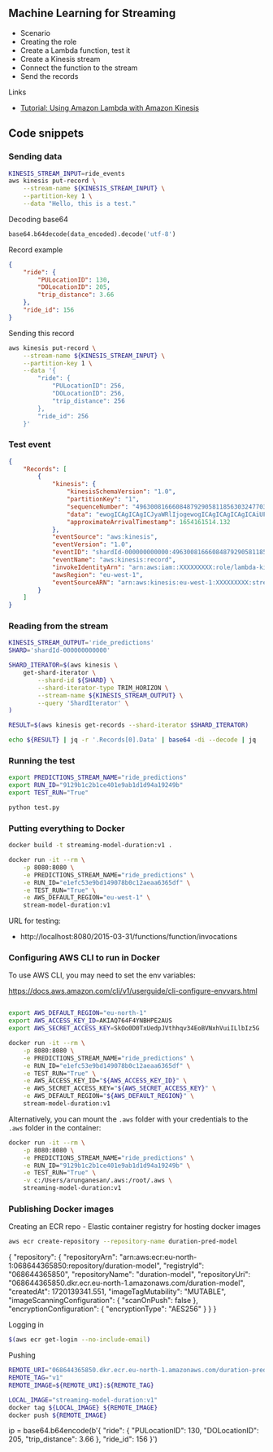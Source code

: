 ## Machine Learning for Streaming

* Scenario
* Creating the role 
* Create a Lambda function, test it
* Create a Kinesis stream
* Connect the function to the stream
* Send the records 

Links

* [Tutorial: Using Amazon Lambda with Amazon Kinesis](https://docs.amazonaws.cn/en_us/lambda/latest/dg/with-kinesis-example.html)

## Code snippets

### Sending data


```bash
KINESIS_STREAM_INPUT=ride_events
aws kinesis put-record \
    --stream-name ${KINESIS_STREAM_INPUT} \
    --partition-key 1 \
    --data "Hello, this is a test."
```

Decoding base64

```python
base64.b64decode(data_encoded).decode('utf-8')
```

Record example

```json
{
    "ride": {
        "PULocationID": 130,
        "DOLocationID": 205,
        "trip_distance": 3.66
    }, 
    "ride_id": 156
}
```

Sending this record

```bash
aws kinesis put-record \
    --stream-name ${KINESIS_STREAM_INPUT} \
    --partition-key 1 \
    --data '{
        "ride": {
            "PULocationID": 256,
            "DOLocationID": 256,
            "trip_distance": 256
        }, 
        "ride_id": 256
    }'
```

### Test event


```json
{
    "Records": [
        {
            "kinesis": {
                "kinesisSchemaVersion": "1.0",
                "partitionKey": "1",
                "sequenceNumber": "49630081666084879290581185630324770398608704880802529282",
                "data": "ewogICAgICAgICJyaWRlIjogewogICAgICAgICAgICAiUFVMb2NhdGlvbklEIjogMTMwLAogICAgICAgICAgICAiRE9Mb2NhdGlvbklEIjogMjA1LAogICAgICAgICAgICAidHJpcF9kaXN0YW5jZSI6IDMuNjYKICAgICAgICB9LCAKICAgICAgICAicmlkZV9pZCI6IDI1NgogICAgfQ==",
                "approximateArrivalTimestamp": 1654161514.132
            },
            "eventSource": "aws:kinesis",
            "eventVersion": "1.0",
            "eventID": "shardId-000000000000:49630081666084879290581185630324770398608704880802529282",
            "eventName": "aws:kinesis:record",
            "invokeIdentityArn": "arn:aws:iam::XXXXXXXXX:role/lambda-kinesis-role",
            "awsRegion": "eu-west-1",
            "eventSourceARN": "arn:aws:kinesis:eu-west-1:XXXXXXXXX:stream/ride_events"
        }
    ]
}
```

### Reading from the stream

```bash
KINESIS_STREAM_OUTPUT='ride_predictions'
SHARD='shardId-000000000000'

SHARD_ITERATOR=$(aws kinesis \
    get-shard-iterator \
        --shard-id ${SHARD} \
        --shard-iterator-type TRIM_HORIZON \
        --stream-name ${KINESIS_STREAM_OUTPUT} \
        --query 'ShardIterator' \
)

RESULT=$(aws kinesis get-records --shard-iterator $SHARD_ITERATOR)

echo ${RESULT} | jq -r '.Records[0].Data' | base64 -di --decode | jq
``` 


### Running the test

```bash
export PREDICTIONS_STREAM_NAME="ride_predictions"
export RUN_ID="9129b1c2b1ce401e9ab1d1d94a19249b"
export TEST_RUN="True"

python test.py
```

### Putting everything to Docker

```bash
docker build -t streaming-model-duration:v1 .

docker run -it --rm \
    -p 8080:8080 \
    -e PREDICTIONS_STREAM_NAME="ride_predictions" \
    -e RUN_ID="e1efc53e9bd149078b0c12aeaa6365df" \
    -e TEST_RUN="True" \
    -e AWS_DEFAULT_REGION="eu-west-1" \
    stream-model-duration:v1
```

URL for testing:

* http://localhost:8080/2015-03-31/functions/function/invocations



### Configuring AWS CLI to run in Docker

To use AWS CLI, you may need to set the env variables:

https://docs.aws.amazon.com/cli/v1/userguide/cli-configure-envvars.html


```bash

export AWS_DEFAULT_REGION="eu-north-1"
export AWS_ACCESS_KEY_ID=AKIAQ764F4YNBHPE2AUS
export AWS_SECRET_ACCESS_KEY=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

docker run -it --rm \
    -p 8080:8080 \
    -e PREDICTIONS_STREAM_NAME="ride_predictions" \
    -e RUN_ID="e1efc53e9bd149078b0c12aeaa6365df" \
    -e TEST_RUN="True" \
    -e AWS_ACCESS_KEY_ID="${AWS_ACCESS_KEY_ID}" \
    -e AWS_SECRET_ACCESS_KEY="${AWS_SECRET_ACCESS_KEY}" \
    -e AWS_DEFAULT_REGION="${AWS_DEFAULT_REGION}" \
    stream-model-duration:v1
```

Alternatively, you can mount the `.aws` folder with your credentials to the `.aws` folder in the container:

```bash
docker run -it --rm \
    -p 8080:8080 \
    -e PREDICTIONS_STREAM_NAME="ride_predictions" \
    -e RUN_ID="9129b1c2b1ce401e9ab1d1d94a19249b" \
    -e TEST_RUN="True" \
    -v c:/Users/arunganesan/.aws:/root/.aws \
    streaming-model-duration:v1
```

### Publishing Docker images

Creating an ECR repo - Elastic container registry for hosting docker images

```bash
aws ecr create-repository --repository-name duration-pred-model
```
{
    "repository": {
        "repositoryArn": "arn:aws:ecr:eu-north-1:068644365850:repository/duration-model",
        "registryId": "068644365850",
        "repositoryName": "duration-model",
        "repositoryUri": "068644365850.dkr.ecr.eu-north-1.amazonaws.com/duration-model",
        "createdAt": 1720139341.551,
        "imageTagMutability": "MUTABLE",
        "imageScanningConfiguration": {
            "scanOnPush": false
        },
        "encryptionConfiguration": {
            "encryptionType": "AES256"
        }
    }
}

Logging in

```bash
$(aws ecr get-login --no-include-email)
```

Pushing 

```bash
REMOTE_URI="068644365850.dkr.ecr.eu-north-1.amazonaws.com/duration-pred-model2"
REMOTE_TAG="v1"
REMOTE_IMAGE=${REMOTE_URI}:${REMOTE_TAG}

LOCAL_IMAGE="streaming-model-duration:v1"
docker tag ${LOCAL_IMAGE} ${REMOTE_IMAGE}
docker push ${REMOTE_IMAGE}
```


ip = base64.b64encode(b'{
    "ride": {
        "PULocationID": 130,
        "DOLocationID": 205,
        "trip_distance": 3.66
    }, 
    "ride_id": 156
}')

